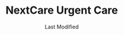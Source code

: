 ---
layout: location-page
date: Last Modified
description: "Local COVID-19 testing is available at NextCare Urgent Care in Tucson, Arizona, USA."
permalink: "locations/arizona/tucson/nextcare-urgent-care-11/"
tags:
  - locations
  - arizona
title: NextCare Urgent Care
uniqueName: nextcare-urgent-care-11
state: Arizona
stateAbbr: AZ
hood: "Tucson"
address: "9525 E Old Spanish Trail"
city: "Tucson"
zip: "85748"
zipsNearby: "85601 85602 85606 85652 85609 85131 85132 85614 85622 85135 85615 85616 85618 85653 85658 85619 85621 85628 85648 85662 85623 85624 85141 85627 85145 85654 85629 85630 85631 85633 85613 85635 85636 85650 85670 85671 85611 85637 85638 85701 85702 85703 85704 85705 85706 85707 85708 85709 85710 85711 85712 85713 85714 85715 85716 85717 85718 85719 85720 85721 85722 85723 85724 85725 85726 85728 85730 85731 85732 85733 85734 85735 85736 85737 85738 85739 85740 85741 85742 85743 85744 85745 85746 85747 85748 85749 85750 85751 85752 85754 85755 85756 85757 85775 85640 85645 85646 85641 85643 85644 85192 85231 85232 85235 85241 85245 85279 85292 85777" 
mapUrl: "http://maps.apple.com/?q=NextCare+Urgent+Care&address=9525+E+Old+Spanish+Trail,Tucson,Arizona,85748"
locationType: Drive-thru
phone: "520-731-3666"
website: "https://nextcare.com/curbside/"
onlineBooking: true
closed: undefined
closedUpdate: May 23rd, 2020
notes: "For individuals with symptoms."
days: Everyday
hours: 8AM-Noon
ctaMessage: Schedule a test
ctaUrl: "https://nextcare.com/curbside/"
---